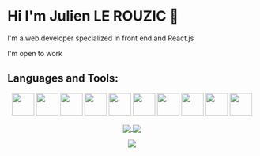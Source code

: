 # Hi I'm Julien LE ROUZIC 👋

I'm a web developer specialized in front end and React.js

I'm open to work


## Languages and Tools:

<p align="center">
 <img style="width:45px;" src="https://cdn.jsdelivr.net/gh/devicons/devicon/icons/vscode/vscode-original.svg" />
 <img style="width:45px;" src="https://cdn.jsdelivr.net/gh/devicons/devicon/icons/html5/html5-original-wordmark.svg" />
 <img style="width:45px;" src="https://cdn.jsdelivr.net/gh/devicons/devicon/icons/css3/css3-original-wordmark.svg" />
 <img style="width:45px;" src="https://cdn.jsdelivr.net/gh/devicons/devicon/icons/javascript/javascript-plain.svg" />
 <img style="width:45px;" src="https://cdn.jsdelivr.net/gh/devicons/devicon/icons/react/react-original-wordmark.svg" />
 <img style="width:45px;" src="https://cdn.jsdelivr.net/gh/devicons/devicon/icons/redux/redux-original.svg" />
 <img style="width:45px;" src="https://cdn.jsdelivr.net/gh/devicons/devicon/icons/sass/sass-original.svg" />
 <img style="width:45px;" src="https://cdn.jsdelivr.net/gh/devicons/devicon/icons/git/git-original.svg" />   
 <img style="width:45px;" src="https://cdn.jsdelivr.net/gh/devicons/devicon/icons/vscode/vscode-original.svg" />

 <img style="width:45px;" src="https://cdn.jsdelivr.net/gh/devicons/devicon/icons/illustrator/illustrator-plain.svg" />
</p>


<p align="center">
  <a href="https://github.com/anuraghazra/github-readme-stats">
    <img align="center" src="https://github-readme-stats.vercel.app/api?username=lerouzicjulien&count_private=true&show_icons=true&theme=radical">
  </a>
    <a href="https://github.com/anuraghazra/github-readme-stats">
    <img align="center" src="https://github-readme-stats.vercel.app/api/top-langs/?username=lerouzicjulien&theme=dark&count_private=true&show_icons=true&langs_count=10&layout=compact">
  </a>
</p>
<p align="center">
    <img align="center" src="https://activity-graph.herokuapp.com/graph?username=lerouzicjulien&theme=react-dark">
  </a>
</p>

<p align="center">

</p>

